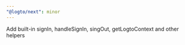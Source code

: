 ```yaml
---
"@logto/next": minor
---
```


Add built-in signIn, handleSignIn, singOut, getLogtoContext and other helpers
